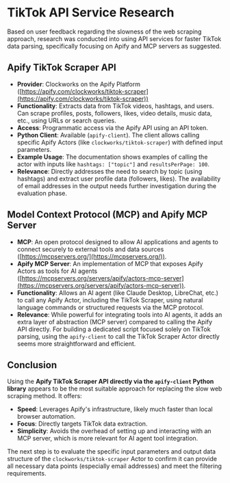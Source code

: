 # TikTok API Service Research

Based on user feedback regarding the slowness of the web scraping approach, research was conducted into using API services for faster TikTok data parsing, specifically focusing on Apify and MCP servers as suggested.

## Apify TikTok Scraper API

- **Provider**: Clockworks on the Apify Platform ([https://apify.com/clockworks/tiktok-scraper](https://apify.com/clockworks/tiktok-scraper))
- **Functionality**: Extracts data from TikTok videos, hashtags, and users. Can scrape profiles, posts, followers, likes, video details, music data, etc., using URLs or search queries.
- **Access**: Programmatic access via the Apify API using an API token.
- **Python Client**: Available (`apify-client`). The client allows calling specific Apify Actors (like `clockworks/tiktok-scraper`) with defined input parameters.
- **Example Usage**: The documentation shows examples of calling the actor with inputs like `hashtags: ["topic"]` and `resultsPerPage: 100`.
- **Relevance**: Directly addresses the need to search by topic (using hashtags) and extract user profile data (followers, likes). The availability of email addresses in the output needs further investigation during the evaluation phase.

## Model Context Protocol (MCP) and Apify MCP Server

- **MCP**: An open protocol designed to allow AI applications and agents to connect securely to external tools and data sources ([https://mcpservers.org/](https://mcpservers.org/)).
- **Apify MCP Server**: An implementation of MCP that exposes Apify Actors as tools for AI agents ([https://mcpservers.org/servers/apify/actors-mcp-server](https://mcpservers.org/servers/apify/actors-mcp-server)).
- **Functionality**: Allows an AI agent (like Claude Desktop, LibreChat, etc.) to call any Apify Actor, including the TikTok Scraper, using natural language commands or structured requests via the MCP protocol.
- **Relevance**: While powerful for integrating tools into AI agents, it adds an extra layer of abstraction (MCP server) compared to calling the Apify API directly. For building a dedicated script focused solely on TikTok parsing, using the `apify-client` to call the TikTok Scraper Actor directly seems more straightforward and efficient.

## Conclusion

Using the **Apify TikTok Scraper API directly via the `apify-client` Python library** appears to be the most suitable approach for replacing the slow web scraping method. It offers:

- **Speed**: Leverages Apify's infrastructure, likely much faster than local browser automation.
- **Focus**: Directly targets TikTok data extraction.
- **Simplicity**: Avoids the overhead of setting up and interacting with an MCP server, which is more relevant for AI agent tool integration.

The next step is to evaluate the specific input parameters and output data structure of the `clockworks/tiktok-scraper` Actor to confirm it can provide all necessary data points (especially email addresses) and meet the filtering requirements.
